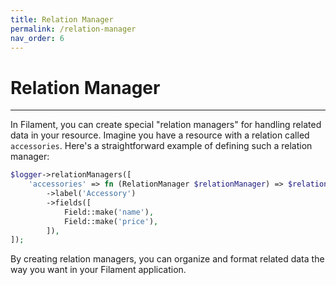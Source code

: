 ```yaml
---
title: Relation Manager
permalink: /relation-manager
nav_order: 6
---
```


# Relation Manager

___

In Filament, you can create special "relation managers" for handling related data in your resource. Imagine you have a resource with a relation called `accessories`. Here's a straightforward example of defining such a relation manager:

```php
$logger->relationManagers([
    'accessories' => fn (RelationManager $relationManager) => $relationManager
        ->label('Accessory')
        ->fields([
            Field::make('name'),
            Field::make('price'),
        ]),
]);
```

By creating relation managers, you can organize and format related data the way you want in your Filament application.
